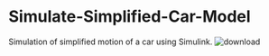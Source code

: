 # Simulate-Simplified-Car-Model
Simulation of simplified motion of a car using Simulink.
![download](https://github.com/Praful22/Simulate-Simplified-Car-Model/assets/65821250/2f1de3b1-6c47-44c7-8229-87f005dd75b0)
